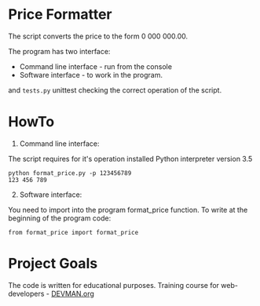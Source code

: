 # Price Formatter

The script converts the price to the form 0 000 000.00.

The program has two interface:

- Command line interface - run from the console
- Software interface - to work in the program.

and `tests.py` unittest checking the correct operation of the script.


# HowTo
1. Command line interface:

The script requires for it's operation installed Python interpreter version 3.5

```
python format_price.py -p 123456789
123 456 789
```

2. Software interface:

You need to import into the program format_price function.
To write at the beginning of the program code:
```
from format_price import format_price
```


# Project Goals

The code is written for educational purposes. Training course for web-developers - [DEVMAN.org](https://devman.org)
